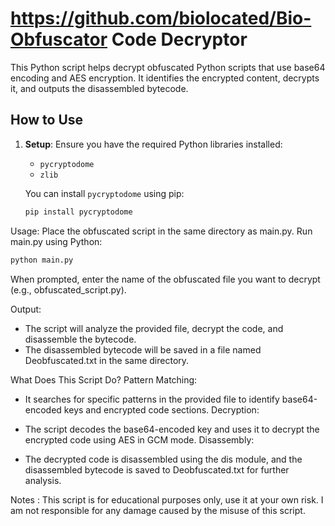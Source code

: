# https://github.com/biolocated/Bio-Obfuscator Code Decryptor

This Python script helps decrypt obfuscated Python scripts that use base64 encoding and AES encryption. It identifies the encrypted content, decrypts it, and outputs the disassembled bytecode.

## How to Use

1. **Setup**: Ensure you have the required Python libraries installed:
   - `pycryptodome`
   - `zlib`

   You can install `pycryptodome` using pip:
   ```bash
   pip install pycryptodome
   ``` 

Usage:
Place the obfuscated script in the same directory as main.py.
Run main.py using Python:

```bash
python main.py
```
When prompted, enter the name of the obfuscated file you want to decrypt (e.g., obfuscated_script.py).

Output:
- The script will analyze the provided file, decrypt the code, and disassemble the bytecode.
- The disassembled bytecode will be saved in a file named Deobfuscated.txt in the same directory.

What Does This Script Do?
Pattern Matching:

- It searches for specific patterns in the provided file to identify base64-encoded keys and encrypted code sections.
Decryption:

- The script decodes the base64-encoded key and uses it to decrypt the encrypted code using AES in GCM mode.
Disassembly:

- The decrypted code is disassembled using the dis module, and the disassembled bytecode is saved to Deobfuscated.txt for further analysis.

Notes : 
This script is for educational purposes only, use it at your own risk. I am  not responsible for any damage caused by the misuse of this script.
